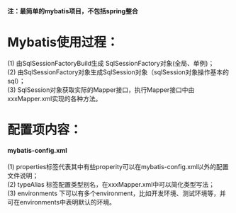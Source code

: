 **注：最简单的mybatis项目，不包括spring整合**

# Mybatis使用过程：
(1) 由SqlSessionFactoryBuild生成 SqlSessionFactory对象(全局、单例)；  
(2) 由SqlSessionFactory对象生成SqlSession对象（sqlSession对象操作基本的sql）；  
(3) SqlSession对象获取实际的Mapper接口，执行Mapper接口中由xxxMapper.xml实现的各种方法。  

# 配置项内容：
#### mybatis-config.xml
(1) properties标签代表其中有些properity可以在mybatis-config.xml以外的配置文件说明；  
(2) typeAlias 标签配置类型别名，在xxxMapper.xml中可以简化类型写法；  
(3) environments 下可以有多个environment，比如开发环境、测试环境等，并可在environments中表明默认的环境。  
